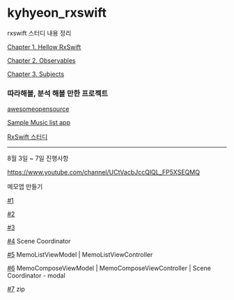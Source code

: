 # kyhyeon_rxswift
rxswift 스터디 내용 정리

[Chapter 1. Hellow RxSwift](/Chapter/Chapter1_Hellow_RxSwift.md)

[Chapter 2. Observables](/Chapter/Chapter2_Observables.md)

[Chapter 3. Subjects](/Chapter/Chapter3_Subjects.md)




### 따라해볼, 분석 해볼 만한 프로젝트

[awesomeopensource](https://awesomeopensource.com/projects/rxswift)

[Sample Music list app](https://github.com/mohammadZ74/MVVMRx_SampleProject)

[RxSwift 스터디](https://github.com/fimuxd/RxSwift)



----

8월 3일 ~ 7일 진행사항

https://www.youtube.com/channel/UCtVacbJccQlQL_FP5XSEQMQ 

메모앱 만들기

[#1](/RxMemoContents/RxMemo01.md)

[#2](/RxMemoContents/RxMemo02.md)

[#3](/RxMemoContents/RxMemo03.md)

[#4](/RxMemoContents/RxMemo04.md) Scene Coordinator

[#5](/RxMemoContents/RxMemo05.md) MemoListViewModel | MemoListViewController

[#6](/RxMemoContents/RxMemo06.md) MemoComposeViewModel | MemoComposeViewController | Scene Coordinator - modal

[#7](/RxMemoContents/RxMemo07.md) zip